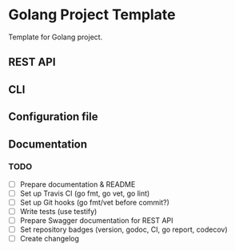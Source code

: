 # Golang Project Template
Template for Golang project.

## REST API
## CLI
## Configuration file
## Documentation


### TODO
- [ ] Prepare documentation & README
- [ ] Set up Travis CI (go fmt, go vet, go lint)
- [ ] Set up Git hooks (go fmt/vet before commit?)
- [ ] Write tests (use testify)
- [ ] Prepare Swagger documentation for REST API
- [ ] Set repository badges (version, godoc, CI, go report, codecov)
- [ ] Create changelog
